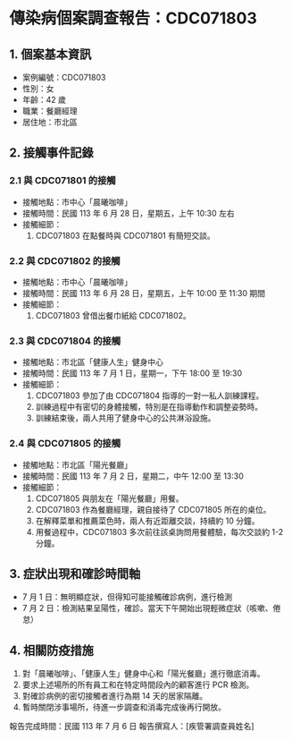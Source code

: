 # 傳染病個案調查報告：CDC071803

## 1. 個案基本資訊

- 案例編號：CDC071803
- 性別：女
- 年齡：42 歲
- 職業：餐廳經理
- 居住地：市北區

## 2. 接觸事件記錄

### 2.1 與 CDC071801 的接觸
- 接觸地點：市中心「晨曦咖啡」
- 接觸時間：民國 113 年 6 月 28 日，星期五，上午 10:30 左右
- 接觸細節：
  1. CDC071803 在點餐時與 CDC071801 有簡短交談。

### 2.2 與 CDC071802 的接觸
- 接觸地點：市中心「晨曦咖啡」
- 接觸時間：民國 113 年 6 月 28 日，星期五，上午 10:00 至 11:30 期間
- 接觸細節：
  1. CDC071803 曾借出餐巾紙給 CDC071802。

### 2.3 與 CDC071804 的接觸
- 接觸地點：市北區「健康人生」健身中心
- 接觸時間：民國 113 年 7 月 1 日，星期一，下午 18:00 至 19:30
- 接觸細節：
  1. CDC071803 參加了由 CDC071804 指導的一對一私人訓練課程。
  2. 訓練過程中有密切的身體接觸，特別是在指導動作和調整姿勢時。
  3. 訓練結束後，兩人共用了健身中心的公共淋浴設施。

### 2.4 與 CDC071805 的接觸
- 接觸地點：市北區「陽光餐廳」
- 接觸時間：民國 113 年 7 月 2 日，星期二，中午 12:00 至 13:30
- 接觸細節：
  1. CDC071805 與朋友在「陽光餐廳」用餐。
  2. CDC071803 作為餐廳經理，親自接待了 CDC071805 所在的桌位。
  3. 在解釋菜單和推薦菜色時，兩人有近距離交談，持續約 10 分鐘。
  4. 用餐過程中，CDC071803 多次前往該桌詢問用餐體驗，每次交談約 1-2 分鐘。

## 3. 症狀出現和確診時間軸

- 7 月 1 日：無明顯症狀，但得知可能接觸確診病例，進行檢測
- 7 月 2 日：檢測結果呈陽性，確診。當天下午開始出現輕微症狀（咳嗽、倦怠）

## 4. 相關防疫措施

1. 對「晨曦咖啡」、「健康人生」健身中心和「陽光餐廳」進行徹底消毒。
2. 要求上述場所的所有員工和在特定時間段內的顧客進行 PCR 檢測。
3. 對確診病例的密切接觸者進行為期 14 天的居家隔離。
4. 暫時關閉涉事場所，待進一步調查和消毒完成後再行開放。

報告完成時間：民國 113 年 7 月 6 日
報告撰寫人：[疾管署調查員姓名]

